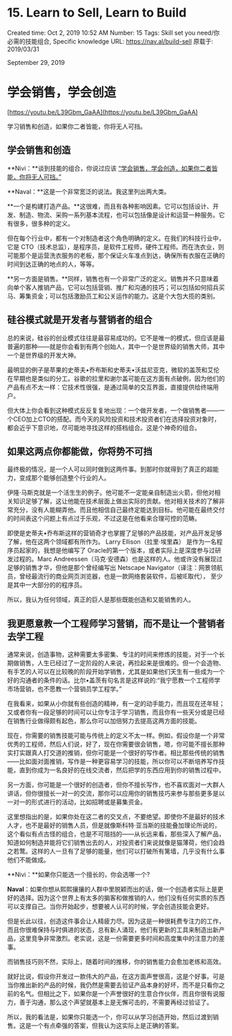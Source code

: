 # 15. Learn to Sell, Learn to Build

Created time: Oct 2, 2019 10:52 AM
Number: 15
Tags: Skill set you need/你必需的技能组合, Specific knowledge
URL: https://nav.al/build-sell
原载于: 2019/03/31

September 29, 2019

# **学会销售，学会创造**

[https://youtu.be/L39Gbm_GaAA](https://youtu.be/L39Gbm_GaAA)

学习销售和创造，如果你二者皆能，你将无人可挡。

## **学会销售和创造**

**Nivi：**谈到技能的组合，你说过应该 [“学会销售，学会创造，如果你二者皆能，你将无人可挡。”](https://twitter.com/naval/status/1002104154737684480)

**Naval：**这是一个非常宽泛的说法。我这里列出两大类。

**一个是构建打造产品。**这很难，而且有各种影响因素。它可以包括设计、开发、制造、物流、采购一系列基本流程，也可以包括像是设计和运营一种服务。它有很多，很多种的定义。

但在每个行业中，都有一个对制造者这个角色明确的定义。在我们的科技行业中，它是 CTO（技术总监），是程序员，是软件工程师，硬件工程师。而在洗衣业，则可能那个是运营洗衣服务的老板，那个保证火车准点到达，确保所有衣服在正确的时间到达正确的地点的人，等等。

**另一方面是销售。**同样，销售也有一个非常广泛的定义。销售并不只意味着向单个客人推销产品，它可以包括营销、推广和沟通的技巧；可以包括如何招兵买马、筹集资金；可以包括激励员工和公关运作的能力。这是个大包大揽的类别。

## **硅谷模式就是开发者与营销者的组合**

总的来说，硅谷的创业模式往往是最容易成功的。它不是唯一的模式，但应该是最普遍的那种——就是你会看到有两个创始人，其中一个是世界级的销售大师，其中一个是世界级的开发大神。

最明显的例子是苹果的史蒂夫•乔布斯和史蒂夫•沃兹尼亚克，微软的盖茨和艾伦在早期也是类似的分工。谷歌的拉里和谢尔盖可能在这方面有点破例，因为他们的产品有点不太一样：它技术性很强，是通过简单的交互界面，直接提供给终端用户。

但大体上你会看到这种模式反反复复地出现：一个做开发者，一个做销售者——一个CEO加上CTO的搭配。而今天的风险投资和技术投资者们在选择投资对象时，都会近乎下意识地，尽可能地寻找这样的搭档组合。这是个神奇的组合。

## **如果这两点你都能做，你将势不可挡**

最终极的情况，是一个人可以同时做到这两件事。到那时你就得到了真正的超能力，变成那个能够创造整个行业的人。

伊隆·马斯克就是一个活生生的例子。他可能不一定能亲自制造出火箭，但他对相关知识足够了解，这让他能在技术层面上做出实际的贡献。他对相关技术的了解非常充分，没有人能糊弄他。而且他相信自己最终定能达到目标。他可能在最终交付的时间表这个问题上有点过于乐观，不过这是在他看来合理可控的范畴。

即使是史蒂夫•乔布斯这样的营销奇才也掌握了足够的产品技能，对产品开发足够了解，他在这两个领域都有所作为。 Larry Ellison（拉里·埃里森） 是作为一名程序员起家的，我想是他编写了 Oracle的第一个版本，或者实际上是深度参与过研发过程的。Marc Andreessen（马克·安德森）也是这样的人。他或许没有展现过足够的销售才华，但他是那个曾经编写出 Netscape Navigator（译注：网景领航员，曾经最流行的商业网页浏览器，也是一款网络套装软件，后被IE取代）， 至少是其中一大部分的的程序员。

所以，我认为任何领域，真正的巨人是那些既能创造和又能销售的人。

## **我更愿意教一个工程师学习营销，而不是让一个营销者去学工程**

通常来说，创造事物，这种需要太多密集、专注的时间来修炼的技能，对于一个长期做销售，人生已经过了一定阶段的人来说，再捡起来是很难的。但一个会造物、有手艺的人可以在比较晚的阶段开始学销售，尤其是如果他们天生有一些成为一个好的沟通者的条件的话。比尔•盖茨有句名言是这样说的:“我宁愿教一个工程师学市场营销，也不愿教一个营销员学工程学。”

在我看来，如果从小你就有些创造的精神，有一定的动手能力，而且现在还年轻；又或者你有一段足够的时间可以让你专注于学习销售，而且你有一些天分或是已经在销售行业做得颇有起色，那么你可以加倍努力去提高这两方面的技能。

现在，你需要的销售技能可能与传统上的定义不太一样。例如，假设你是一个非常优秀的工程师，然后人们说，好了，现在你需要很会销售，嗯，你可能不擅长那种实打实跟真人打交道的推销，但你可能是一个很好的写作者。相比那些传统的销售——比如面对面推销，写作是一种更容易学习的技能，所以你可以不断培养写作技能，直到你成为一名良好的在线交流者，然后把学的东西应用到你的销售过程中。

另一方面，你可能是一个很好的创造者，但你不擅长写作，也不喜欢面对一大群人讲话，但你很擅长一对一的交流，那你可以应用你的销售技巧来参与那些更多是以一对一的形式进行的活动，比如招聘或是募集资金。

这里想指出的是，如果你处在这二者的交叉点，不要绝望。即使你不是最好的技术人才，也不是最好的销售人员，但是就像斯科特·亚当斯的技能叠加理论所说的，这个看似有点古怪的组合，也是不可阻挡的——从长远来看，那些深入了解产品，知道如何制造并能将它们销售出去的人，对投资者们来说就像是猫薄荷，他们会趋之若鹜。这样的人一旦有了足够的能量，他们可以打破所有篱墙，几乎没有什么事他们不能做成。

**Nivi：**如果你只能选一个擅长的，你会选哪一个?

**Naval**：如果你想从熙熙攘攘的人群中里脱颖而出的话，做一个创造者实际上是更好的选择。因为这个世界上有太多的掮客和做推销的人，他们没有任何实质的东西可以支撑自己。当你开始起步，想要被人认可的时候，学会创造技能会更好。

但是长此以往，创造这件事会让人精疲力尽。因为这是一种很耗费专注力的工作，而且你很难保持与时俱进的状态，总有新人涌现，他们有更新的工具来制造出新产品，这里竞争非常激烈。老实说，这是一份需要更多时间和高度集中的注意力的差事。

而销售技巧则不然，实际上，随着时间的推移，你的销售能力会愈加老练和高效。

就好比说，假设你开发过一款伟大的产品，在这方面声誉很高，这是个好事。可是当你推出新的产品的时候，我仍然是需要去验证产品本身的好坏，而不是只看你之前的名气。但相比之下，如果你是一个声誉很好的生意合作伙伴，而且你很有说服力，善于沟通，那么这个声望就基本上是无懈可击的，不需要再经过验证了。

所以，我的看法是，如果你只能选一个，你可以从学习创造开始，然后过渡到销售。这是一个有点牵强的答案，但我认为这实际上是正确的答案。